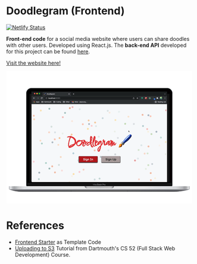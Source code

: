 # Doodlegram (Frontend)

[![Netlify Status](https://api.netlify.com/api/v1/badges/f245ef54-38bb-4ceb-a75e-8a4250f8ee26/deploy-status)](https://app.netlify.com/sites/doodlegram/deploys)

**Front-end code** for a social media website where users can share doodles with other users. Developed using React.js. The **back-end API** developed for this project can be found [here](https://github.com/JY2452/doodlegram-BE).

[Visit the website here!](https://doodlegram.netlify.app/)

![](src/assets/demo.gif)

# References
* [Frontend Starter](https://github.com/JY2452/starterpack-react/) as Template Code
* [Uploading to S3](https://cs52.me/assignments/sa/s3-upload/) Tutorial from Dartmouth's CS 52 (Full Stack Web Development) Course.
